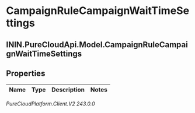 # CampaignRuleCampaignWaitTimeSettings

## ININ.PureCloudApi.Model.CampaignRuleCampaignWaitTimeSettings

## Properties

|Name | Type | Description | Notes|
|------------ | ------------- | ------------- | -------------|



_PureCloudPlatform.Client.V2 243.0.0_
